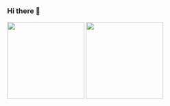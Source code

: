 ### Hi there 👋

<p>  
<!-- GitHub Stats -->  
<img height="180em" src="https://github-readme-stats.vercel.app/api?username=VnX-SolidSnake&show_icons=true&hide_border=true&count_private=true" />

<!-- Most Used Languages -->  
<img height="180em" src="https://github-readme-stats.vercel.app/api/top-langs/?username=VnX-SolidSnake&show_icons=true&hide_border=true&layout=compact&langs_count=8&count_private=true"/>  
</p>  
